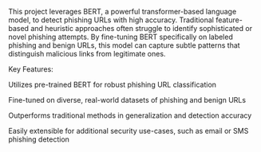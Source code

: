   This project leverages BERT, a powerful transformer-based language model, to detect phishing URLs with high accuracy. Traditional feature-based and heuristic approaches often  struggle to identify sophisticated or novel phishing attempts. By fine-tuning BERT specifically on labeled phishing and benign URLs, this model can capture subtle patterns that distinguish malicious links from legitimate ones.

  Key Features:
  
  Utilizes pre-trained BERT for robust phishing URL classification

  Fine-tuned on diverse, real-world datasets of phishing and benign URLs

  Outperforms traditional methods in generalization and detection accuracy
  
  Easily extensible for additional security use-cases, such as email or SMS phishing detection
